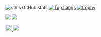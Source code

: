 ![k1h's GitHub stats](https://github-readme-stats.vercel.app/api?username=csenet&count_private=true&show_icons=true&theme=onedark)
[![Top Langs](https://github-readme-stats.vercel.app/api/top-langs/?username=csenet&layout=compact&theme=onedark)](https://github.com/anuraghazra/github-readme-stats)
[![trophy](https://github-profile-trophy.vercel.app/?username=csenet&column=8&theme=onedark)](https://github.com/ryo-ma/github-profile-trophy)

<img src="https://wakatime.com/share/@80e0c1c6-1963-49ab-9624-da3fb2bb3c5f/6473bf50-e679-4820-8a02-6e35c16fa420.svg">
<img src="https://wakatime.com/share/@80e0c1c6-1963-49ab-9624-da3fb2bb3c5f/cdd7c695-03f3-46be-b16b-740394f98e2b.svg">
<p align="left"> 
   <a href="http://twitter.com/k1h_tech">
    <img height="20" src="https://img.shields.io/twitter/follow/csenet?label=Twitter&logo=twitter&style=flat" />
  </a>
   <a href="https://github.com/csenet">
    <img height="20" src="https://img.shields.io/github/followers/csenet?label=follow&logo=github&style=flat" />
  </a>
</p>
